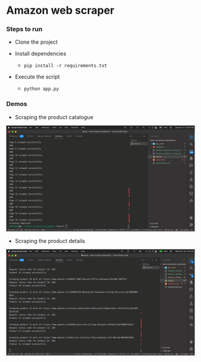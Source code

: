 
# Amazon web scraper

### Steps to run
- Clone the project

- Install dependencies
    - `pip install -r requirements.txt`
- Execute the script
    - `python app.py`

### Demos 
- Scraping the product catalogue

![Scraping The catalogue](./demo/scraping_product_catalouge.jpeg)

- Scraping the product details

![Scraping The product details](./demo/scraping_product_metadata.png)